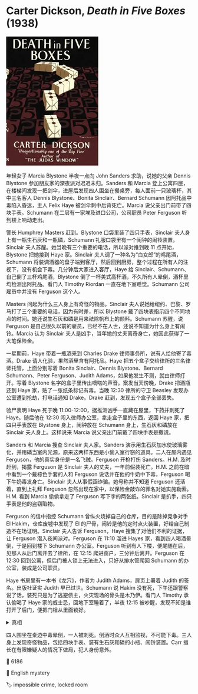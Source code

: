 # Carter Dickson, <i>Death in Five Boxes</i> (1938)

<img src=images/1938_cover.jpg width=250/>

年轻女子 Marcia Blystone 半夜一点向 John Sanders 求助，说她的父亲 Dennis Blystone 参加朋友家的深夜派对迟迟未归。Sanders 和 Marcia 登上公寓四层，在楼梯间发现一把剑伞，进屋后发现四人围坐在餐桌旁，每人面前一只玻璃杯，其中三名客人 Dennis Blystone、Bonita Sinclair、Bernard Schumann 因阿托品中毒陷入昏迷，主人 Felix Haye 被剑伞刺中后背死亡。Marcia 说父亲出门前带了四块手表。Schumann 在二层有一家埃及进口公司，公司职员 Peter Ferguson 听到楼上响动走出。

警长 Humphrey Masters 赶到。Blystone 口袋里装了四只手表，Sinclair 夫人身上有一瓶生石灰和一瓶磷，Schumann 礼服口袋里有一个闹钟的闹铃装置。Sinclair 夫人苏醒。她当晚有三个重要的电话，所以派对推到晚 11 点开始，Blystone 把她接到 Haye 家。Sinclair 夫人调了一种名为“白女郎”的鸡尾酒，Schumann 将装调酒器的盘子端到客厅，然后回到厨房，整个过程在所有人的注视下，没有机会下毒。几分钟后大家进入客厅，Haye 给 Sinclair、Schumann、自己倒了三杯鸡尾酒，Blystone 倒了一杯美式高杯酒，不久所有人晕倒，酒杯里均检测出阿托品。看门人 Timothy Riordan 一直在地下室睡觉。Schumann 公司雇员中并没有 Ferguson 这个人。

Masters 问起为什么三人身上有奇怪的物品。Sinclair 夫人说她给纽约、巴黎、罗马打了三个重要的电话，因为有时差，所以 Blystone 戴了四块表指示四个不同地点的时间。她还说生石灰和磷是用来祛除帆布上的颜料。Schumann 苏醒，说 Ferguson 是自己很久以前的雇员，已经不在人世，还说不知道为什么身上有闹铃。Marcia 认为 Sinclair 夫人是凶手，当年她的丈夫离奇身亡，她因此获得了一大笔保险金。

一星期前，Haye 带着一瓶酒来到 Charles Drake 律师事务所，说有人给他寄了毒酒。Drake 请人化验，果然酒里含有阿托品。Haye 把五个盒子交给律所的三名律师托管，上面分别写着 Bonita Sinclair、Dennis Blystone、Bernard Schumann、Peter Ferguson、Judith Adams，如果他发生不测，就由律师打开。写着 Blystone 名字的盒子里传出嘀嗒的声音。案发当天傍晚，Drake 把酒瓶还到 Haye 家，贴了一张纸条标记有毒。当晚 12:30 律所的守卫 Beasley 发现办公室遭到抢劫，打电话通知 Drake。Drake 赶到，发现五个盒子全部丢失。

验尸表明 Haye 死于晚 11:00-12:00，据推测凶手一直藏在屋里，下药并刺死了 Haye。随后他在 12:30 闯入律师办公室，拿走盒子里的东西，返回 Haye 家，把四只手表放在 Blystone 身上，闹钟放在 Schumann 身上，生石灰和磷放在 Sinclair 夫人身上。这样说来 Marcia 说父亲出门前戴了四块手表是撒谎。

Sanders 和 Marcia 搜查 Sinclair 夫人家。Sanders 演示用生石灰加水使玻璃雾化，并用磷当室内光源，原来这两样东西是小偷入室行窃的道具。二人在屋内遇见 Ferguson，他的真实身份是一名飞贼。Ferguson 开枪打伤 Sanders。H.M. 及时赶到，揭露 Ferguson 是 Sinclair 夫人的丈夫，一年前假装死亡。H.M. 之前在暗中看到一个戴棕色手套的人和 Ferguson 说话并在他的牛奶中下毒，Ferguson 喝下牛奶毒发身亡。Sinclair 夫人从事假画诈骗。她号称并不知道 Ferguson 还活着，直到上礼拜 Ferguson 忽然出现在家中，以保险金敲诈的罪名对她实施勒索。H.M. 看到 Marcia 偷偷拿走了 Ferguson 写下字的两张纸。Sinclair 是扒手，四只手表是他的盗窃赃物。

Ferguson 的信中指控 Schumann 曾纵火烧掉自己的仓库，目的是除掉竞争对手 El Hakim，仓库废墟中发现了 El 的尸骨，闹铃是他的定时点火装置，好给自己制造不在场证明。Sinclair 夫人告诉 Ferguson，Haye 搜集了对他们不利的证据，让 Ferguson 潜入夜间派对。Ferguson 在 11:10 溜进 Hayes 家，看到四人喝酒晕倒，于是回到楼下 Schumann 办公室。Ferguson 听到有人下楼，便尾随在后，见那人从后门离开去了律所，在 12:15 爬进窗户，三分钟后离开。Ferguson 在 12:30 回到公寓，但后门被人锁上无法进入，只好从排水管爬回 Schumann 的办公室，装成是公司职员。

Haye 书房里有一本书《龙穴》，作者为 Judith Adams，扉页上署着 Judith 的签名。出版社证实 Judith 早已过世。Schumann 说 Hakim 没有死，下午还跟警察说了话，装死只是为了逃避债主，火灾现场的骨头是木乃伊。看门人 Timothy 承认偷喝了 Haye 家的威士忌，回地下室睡着了，半夜 12:15 被吵醒，发现不知是谁打开了后门，便把门栓从里面锁好。

<details><summary>真相</summary>
对 Blystone、Sinclair 夫人、Shumann 三人的指控均不成立。Judith Adams 的书名 Dragon 指向 Drake，写着 Judith 名字的盒子里装着对 Drake 不利的罪证，被 Drake 识破。Drake 在去 Haye 家还酒的时候留下了有毒的冰块，冰块加在酒里，融解后释放出毒药。当晚 Drake 藏在卧室壁橱里，被 Ferguson 看见。Drake 刺死 Haye 后去律所拿出盒子中的物品，返回 Haye 家，将物品安放在三人身上，生石灰和磷是暗示 Sinclair 夫人和 Ferguson 的夫妻关系。这一切完成在 12:00 之前，而不是 Ferguson 信中所说的 12:15。（伏线：犯人不到三分钟就找到了盒子。）Drake 12:15 回到家。Beasley 在 12:30 看到 Ferguson 爬进律所办公室，于是打电话报告 Drake，让他意外获得了不在场证明。
</details>

四人围坐在桌边中毒晕倒，一人被刺死。倒酒时众人互相监视，不可能下毒。三人身上发现奇怪物品，包括四块手表、装有生石灰和磷的小瓶、闹铃装置。Carr 擅长在有限嫌疑人的情况下做局，犯人身份意外。

:link: 6186

:file_folder: English mystery

:label: impossible crime, locked room
